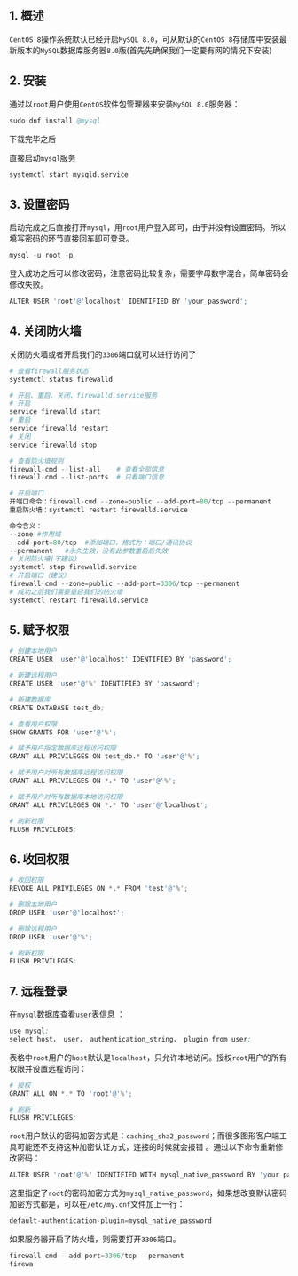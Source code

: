 ## 1. 概述

```CentOS 8```操作系统默认已经开启```MySQL 8.0```，可从默认的```CentOS 8```存储库中安装最新版本的```MySQL```数据库服务器```8.0```版(首先先确保我们一定要有网的情况下安装)

## 2. 安装

通过以```root```用户使用```CentOS```软件包管理器来安装```MySQL 8.0```服务器：

```s
sudo dnf install @mysql
```

下载完毕之后

直接启动```mysql```服务

```s
systemctl start mysqld.service
```

## 3. 设置密码

启动完成之后直接打开```mysql```，用```root```用户登入即可，由于并没有设置密码。所以填写密码的环节直接回车即可登录。

```s
mysql -u root -p
```

登入成功之后可以修改密码，注意密码比较复杂，需要字母数字混合，简单密码会修改失败。

```s
ALTER USER 'root'@'localhost' IDENTIFIED BY 'your_password';
```

## 4. 关闭防火墙

关闭防火墙或者开启我们的```3306```端口就可以进行访问了

```s
# 查看firewall服务状态
systemctl status firewalld

# 开启、重启、关闭、firewalld.service服务
# 开启
service firewalld start
# 重启
service firewalld restart
# 关闭
service firewalld stop

# 查看防火墙规则
firewall-cmd --list-all    # 查看全部信息
firewall-cmd --list-ports  # 只看端口信息

# 开启端口
开端口命令：firewall-cmd --zone=public --add-port=80/tcp --permanent
重启防火墙：systemctl restart firewalld.service

命令含义：
--zone #作用域
--add-port=80/tcp  #添加端口，格式为：端口/通讯协议
--permanent   #永久生效，没有此参数重启后失效
# 关闭防火墙(不建议)
systemctl stop firewalld.service
# 开启端口（建议）
firewall-cmd --zone=public --add-port=3306/tcp --permanent
# 成功之后我们需要重启我们的防火墙
systemctl restart firewalld.service
```

## 5. 赋予权限

```s
# 创建本地用户
CREATE USER 'user'@'localhost' IDENTIFIED BY 'password';

# 新建远程用户
CREATE USER 'user'@'%' IDENTIFIED BY 'password';

# 新建数据库
CREATE DATABASE test_db;

# 查看用户权限
SHOW GRANTS FOR 'user'@'%';

# 赋予用户指定数据库远程访问权限
GRANT ALL PRIVILEGES ON test_db.* TO 'user'@'%';

# 赋予用户对所有数据库远程访问权限
GRANT ALL PRIVILEGES ON *.* TO 'user'@'%';

# 赋予用户对所有数据库本地访问权限
GRANT ALL PRIVILEGES ON *.* TO 'user'@'localhost';

# 刷新权限
FLUSH PRIVILEGES;
```

## 6. 收回权限

```s
# 收回权限
REVOKE ALL PRIVILEGES ON *.* FROM 'test'@'%';

# 删除本地用户
DROP USER 'user'@'localhost';

# 删除远程用户
DROP USER 'user'@'%';

# 刷新权限
FLUSH PRIVILEGES;
```

## 7. 远程登录

在```mysql```数据库查看```user```表信息 ：

```s
use mysql;
select host， user， authentication_string， plugin from user;
```

表格中```root```用户的```host```默认是```localhost```，只允许本地访问。授权```root```用户的所有权限并设置远程访问：
```s
# 授权
GRANT ALL ON *.* TO 'root'@'%';

# 刷新
FLUSH PRIVILEGES;
```

```root```用户默认的密码加密方式是：```caching_sha2_password```；而很多图形客户端工具可能还不支持这种加密认证方式，连接的时候就会报错 。通过以下命令重新修改密码：

```s
ALTER USER 'root'@'%' IDENTIFIED WITH mysql_native_password BY 'your password';
```
这里指定了```root```的密码加密方式为```mysql_native_password```，如果想改变默认密码加密方式都是，可以在```/etc/my.cnf```文件加上一行：

```s
default-authentication-plugin=mysql_native_password
```
如果服务器开启了防火墙，则需要打开```3306```端口。

```s
firewall-cmd --add-port=3306/tcp --permanent
firewa